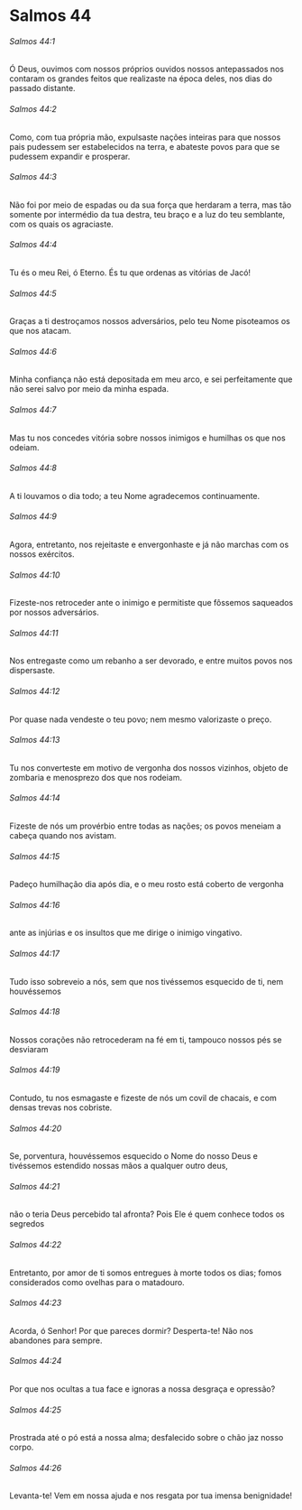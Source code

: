 # Salmos 44

###### Salmos 44:1

Ó Deus, ouvimos com nossos próprios ouvidos nossos antepassados nos contaram os grandes feitos que realizaste na época deles, nos dias do passado distante.

###### Salmos 44:2

Como, com tua própria mão, expulsaste nações inteiras para que nossos pais pudessem ser estabelecidos na terra, e abateste povos para que se pudessem expandir e prosperar.

###### Salmos 44:3

Não foi por meio de espadas ou da sua força que herdaram a terra, mas tão somente por intermédio da tua destra, teu braço e a luz do teu semblante, com os quais os agraciaste.

###### Salmos 44:4

Tu és o meu Rei, ó Eterno. És tu que ordenas as vitórias de Jacó!

###### Salmos 44:5

Graças a ti destroçamos nossos adversários, pelo teu Nome pisoteamos os que nos atacam.

###### Salmos 44:6

Minha confiança não está depositada em meu arco, e sei perfeitamente que não serei salvo por meio da minha espada.

###### Salmos 44:7

Mas tu nos concedes vitória sobre nossos inimigos e humilhas os que nos odeiam.

###### Salmos 44:8

A ti louvamos o dia todo; a teu Nome agradecemos continuamente.

###### Salmos 44:9

Agora, entretanto, nos rejeitaste e envergonhaste e já não marchas com os nossos exércitos.

###### Salmos 44:10

Fizeste-nos retroceder ante o inimigo e permitiste que fôssemos saqueados por nossos adversários.

###### Salmos 44:11

Nos entregaste como um rebanho a ser devorado, e entre muitos povos nos dispersaste.

###### Salmos 44:12

Por quase nada vendeste o teu povo; nem mesmo valorizaste o preço.

###### Salmos 44:13

Tu nos converteste em motivo de vergonha dos nossos vizinhos, objeto de zombaria e menosprezo dos que nos rodeiam.

###### Salmos 44:14

Fizeste de nós um provérbio entre todas as nações; os povos meneiam a cabeça quando nos avistam.

###### Salmos 44:15

Padeço humilhação dia após dia, e o meu rosto está coberto de vergonha

###### Salmos 44:16

ante as injúrias e os insultos que me dirige o inimigo vingativo.

###### Salmos 44:17

Tudo isso sobreveio a nós, sem que nos tivéssemos esquecido de ti, nem houvéssemos

###### Salmos 44:18

Nossos corações não retrocederam na fé em ti, tampouco nossos pés se desviaram

###### Salmos 44:19

Contudo, tu nos esmagaste e fizeste de nós um covil de chacais, e com densas trevas nos cobriste.

###### Salmos 44:20

Se, porventura, houvéssemos esquecido o Nome do nosso Deus e tivéssemos estendido nossas mãos a qualquer outro deus,

###### Salmos 44:21

não o teria Deus percebido tal afronta? Pois Ele é quem conhece todos os segredos

###### Salmos 44:22

Entretanto, por amor de ti somos entregues à morte todos os dias; fomos considerados como ovelhas para o matadouro.

###### Salmos 44:23

Acorda, ó Senhor! Por que pareces dormir? Desperta-te! Não nos abandones para sempre.

###### Salmos 44:24

Por que nos ocultas a tua face e ignoras a nossa desgraça e opressão?

###### Salmos 44:25

Prostrada até o pó está a nossa alma; desfalecido sobre o chão jaz nosso corpo.

###### Salmos 44:26

Levanta-te! Vem em nossa ajuda e nos resgata por tua imensa benignidade!

